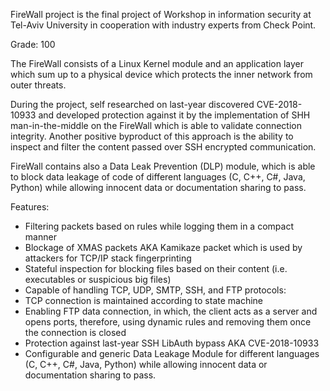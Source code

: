 FireWall project is the final project of Workshop in information security at Tel-Aviv University in cooperation with industry experts from Check Point.

Grade: 100

The FireWall consists of a Linux Kernel module and an application layer which sum up to a physical device which protects the inner network from outer threats.

During the project, self researched on last-year discovered CVE-2018-10933 and developed protection against it by the implementation of SHH man-in-the-middle on the FireWall which is able to validate connection integrity. 
Another positive byproduct of this approach is the ability to inspect and filter the content passed over SSH encrypted communication.

FireWall contains also a Data Leak Prevention (DLP) module, which is able to block data leakage of code of different languages (C, C++, C#, Java, Python) while allowing innocent data or documentation sharing to pass.

Features:
* Filtering packets based on rules while logging them in a compact manner
* Blockage of XMAS packets AKA Kamikaze packet which is used by attackers for TCP/IP stack fingerprinting
* Stateful inspection for blocking files based on their content (i.e. executables or suspicious big files)
* Capable of handling TCP, UDP, SMTP, SSH, and FTP protocols:
* TCP connection is maintained according to state machine
* Enabling FTP data connection, in which, the client acts as a server and opens ports, therefore, using dynamic rules and removing them once the connection is closed
* Protection against last-year SSH LibAuth bypass AKA CVE-2018-10933
* Configurable and generic Data Leakage Module for different languages (C, C++, C#, Java, Python) while allowing innocent data or documentation sharing to pass.
